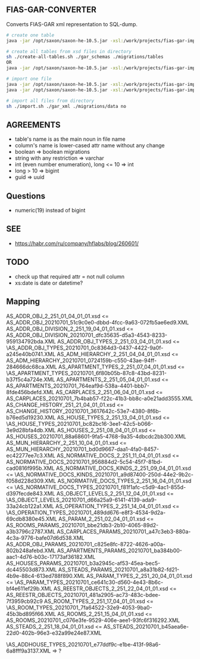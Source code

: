 ## FIAS-GAR-CONVERTER

Converts FIAS-GAR xml representation to SQL-dump.

```sh
# create one table
java -jar /opt/saxon/saxon-he-10.5.jar -xsl:/work/projects/fias-gar-importer/create-table.xslt -s:/work/projects/fias-gar-importer/gar_schemas/AS_ADDR_OBJ_2_251_01_04_01_01.xsd -o:/work/projects/fias-gar-importer/migrations/AS_ADDR_OBJ_2_251_01_04_01_01.sql

# create all tables from xsd files in directory
sh ./create-all-tables.sh ./gar_schemas ./migrations/tables
OR
java -jar /opt/saxon/saxon-he-10.5.jar -xsl:/work/projects/fias-gar-importer/create-all-tables.xslt -it:main -o:/work/projects/fias-gar-importer/migrations/all-tables.sql

# import one file
java -jar /opt/saxon/saxon-he-10.5.jar -xsl:/work/projects/fias-gar-importer/import.xslt  -s:/work/projects/fias-gar-importer/gar_xml/AS_ROOMS_20210701_c076e3fe-9529-406e-aee1-93fc6f316292.XML -o:/work/projects/fias-gar-importer/migrations/AS_ROOMS_20210701_c076e3fe-9529-406e-aee1-93fc6f316292.sql
java -jar /opt/saxon/saxon-he-10.5.jar -xsl:/work/projects/fias-gar-importer/import.xslt  -s:/work/projects/fias-gar-importer/gar_xml/AS_ADDHOUSE_TYPES_20210701_e77ddf9c-e1be-413f-98a6-6a8fff9a3137.XML -o:/work/projects/fias-gar-importer/migrations/AS_ADDHOUSE_TYPES_20210701_e77ddf9c-e1be-413f-98a6-6a8fff9a3137.sql

# import all files from directory
sh ./import.sh ./gar_xml ./migrations/data no
```

## AGREEMENTS

* table's name is as the main noun in file name
* column's name is lower-cased attr name without any change
* boolean => boolean migrations
* string with any restriction => varchar
* int (even number enumeration), long <= 10 => int
* long > 10 => bigint 
* guid => uuid

## Questions

* numeric(19) instead of bigint

## SEE 

* https://habr.com/ru/company/hflabs/blog/260601/

## TODO

* check up that required attr = not null column
* xs:date is date or datetime?

## Mapping

AS_ADDR_OBJ_2_251_01_04_01_01.xsd  <= AS_ADDR_OBJ_20210701_51c9c0e0-dbbd-4fcc-9a63-072fb5ae6ed9.XML
AS_ADDR_OBJ_DIVISION_2_251_19_04_01_01.xsd <= AS_ADDR_OBJ_DIVISION_20210701_dfc35635-d5a3-4543-8233-959134792bda.XML
AS_ADDR_OBJ_TYPES_2_251_03_04_01_01.xsd <= \AS_ADDR_OBJ_TYPES_20210701_0c8364d3-0437-4422-9a0f-a245e40b0741.XML
AS_ADM_HIERARCHY_2_251_04_04_01_01.xsd <= AS_ADM_HIERARCHY_20210701_0724159b-c550-43ae-94ff-284666dc68ca.XML
AS_APARTMENT_TYPES_2_251_07_04_01_01.xsd <= \AS_APARTMENT_TYPES_20210701_6f80b05b-87c8-43bd-8231-b37f5c4a724e.XML
AS_APARTMENTS_2_251_05_04_01_01.xsd <= AS_APARTMENTS_20210701_764eaf9d-538a-4401-bbb7-8fde456bdefd.XML
AS_CARPLACES_2_251_06_04_01_01.xsd <= AS_CARPLACES_20210701_7b4bab57-f22c-41b3-bb8c-a0e21add3555.XML
AS_CHANGE_HISTORY_251_21_04_01_01.xsd <= AS_CHANGE_HISTORY_20210701_3617642c-53e7-4380-8f6b-b76ed5d19230.XML
AS_HOUSE_TYPES_2_251_13_04_01_01.xsd <= \AS_HOUSE_TYPES_20210701_bc82bc16-3ee1-42c5-b066-3e9d28bfa4db.XML
AS_HOUSES_2_251_08_04_01_01.xsd <= AS_HOUSES_20210701_88a68601-9fa5-4768-9a35-4dbcdc2bb300.XML
AS_MUN_HIERARCHY_2_251_10_04_01_01.xsd <= AS_MUN_HIERARCHY_20210701_bd0d9667-daa1-4fa0-8457-ec42277ee7c3.XML
AS_NORMATIVE_DOCS_2_251_11_04_01_01.xsd <= AS_NORMATIVE_DOCS_20210701_956884d2-5c54-45f7-81bd-cad0816f995b.XML
AS_NORMATIVE_DOCS_KINDS_2_251_09_04_01_01.xsd <= \AS_NORMATIVE_DOCS_KINDS_20210701_a9d87400-250d-44e2-9b2c-f058d228d309.XML
AS_NORMATIVE_DOCS_TYPES_2_251_16_04_01_01.xsd <= \AS_NORMATIVE_DOCS_TYPES_20210701_f81f1afc-c5d9-4ac1-855d-d397fecde843.XML
AS_OBJECT_LEVELS_2_251_12_04_01_01.xsd <= \AS_OBJECT_LEVELS_20210701_d66a25a9-6141-4139-ada9-33a24cb122a1.XML
AS_OPERATION_TYPES_2_251_14_04_01_01.xsd <= \AS_OPERATION_TYPES_20210701_489dd676-e8f3-4534-9d2a-69cdb8380e45.XML
AS_PARAM_2_251_02_04_01_01.xsd <= AS_ROOMS_PARAMS_20210701_bbe21db3-2b10-4065-89d2-a3b3796c2787.XML
                                  AS_CARPLACES_PARAMS_20210701_a47c3eb3-880a-4c3a-9776-bafe07d6d538.XML
                                  AS_ADDR_OBJ_PARAMS_20210701_c825e8fc-8722-4626-a00a-802b248afebd.XML
                                  AS_APARTMENTS_PARAMS_20210701_ba384b00-aac1-4d76-b03c-17173af36182.XML
                                  AS_HOUSES_PARAMS_20210701_b3a2945c-af53-45ea-bec5-dc445503d873.XML
                                  AS_STEADS_PARAMS_20210701_a8a31b82-fd21-4b9e-88c4-613ed788f890.XML
AS_PARAM_TYPES_2_251_20_04_01_01.xsd <= \AS_PARAM_TYPES_20210701_ce641c30-d560-4e43-8b6c-bf4e611ef29b.XML
AS_REESTR_OBJECTS_2_251_22_04_01_01.xsd <= AS_REESTR_OBJECTS_20210701_481a2905-ac73-483c-bdee-7f3959cb92c9
AS_ROOM_TYPES_2_251_17_04_01_01.xsd <= \AS_ROOM_TYPES_20210701_7fa64522-32e9-4053-9ba0-45b3bd895f66.XML
AS_ROOMS_2_251_15_04_01_01.xsd <= AS_ROOMS_20210701_c076e3fe-9529-406e-aee1-93fc6f316292.XML
AS_STEADS_2_251_18_04_01_01.xsd <= AS_STEADS_20210701_b45aea6e-22d0-402b-96e3-e32a99e24e87.XML

\AS_ADDHOUSE_TYPES_20210701_e77ddf9c-e1be-413f-98a6-6a8fff9a3137.XML => ?
